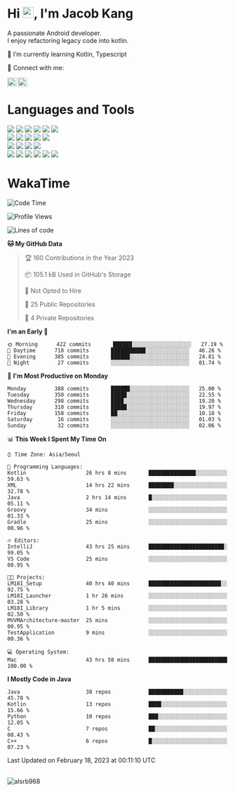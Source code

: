 # Hi <img src="https://media.giphy.com/media/hvRJCLFzcasrR4ia7z/giphy.gif" width="25px">, I'm Jacob Kang
A passionate Android developer.
</br>
I enjoy refactoring legacy code into kotlin.

🌱 I’m currently learning Kotlin, Typescript

🤝 Connect with me:

<a href="https://www.linkedin.com/in/minkyu-kang-b7477b1b2/"><img align="left" src="https://raw.githubusercontent.com/yushi1007/yushi1007/main/images/linkedin.svg" alt="Minkyu Kang | LinkedIn" width="21px"/></a>
<a href="https://www.instagram.com/_jacob_kang/"><img align="left" src="https://raw.githubusercontent.com/yushi1007/yushi1007/main/images/instagram.svg" alt="Jacob Kang | Instagram" width="21px"/></a>

</br>

# Languages and Tools

<div align="left">
<img src="https://img.shields.io/badge/java-007396?logo=java&logoColor=white"/>
<img src="https://img.shields.io/badge/kotlin-7F52FF?logo=kotlin&logoColor=white"/>
<img src="https://img.shields.io/badge/python-3776AB?logo=python&logoColor=white"/>
<img src="https://img.shields.io/badge/bash shell-4EAA25?logo=gnubash&logoColor=white"/>
<img src="https://img.shields.io/badge/c-A8B9CC?logo=c&logoColor=white"/>
<img src="https://img.shields.io/badge/c++-00599C?logo=c%2b%2b&logoColor=white"/>
</div>
<div align="left">
<img src="https://img.shields.io/badge/git-F05032?logo=git&logoColor=white"/>
<img src="https://img.shields.io/badge/github-181717?logo=github&logoColor=white"/>
<img src="https://img.shields.io/badge/mysql-4479A1?logo=mysql&logoColor=white"/>
<img src="https://img.shields.io/badge/sqlite-003B57?logo=sqlite&logoColor=white"/>
<img src="https://img.shields.io/badge/amazon AWS-232F3E?logo=amazonaws&logoColor=white"/>
</div>
<div align="left">
<img src="https://img.shields.io/badge/android-3DDC84?logo=android&logoColor=white"/>
<img src="https://img.shields.io/badge/linux-FCC624?logo=linux&logoColor=white"/>
<img src="https://img.shields.io/badge/flask-000000?logo=flask&logoColor=white"/>
<img src="https://img.shields.io/badge/arduino-00979D?logo=arduino&logoColor=white"/>
</div>
<div align="left">
<img src="https://img.shields.io/badge/slack-4A154B?logo=slack&logoColor=white"/>
<img src="https://img.shields.io/badge/notion-000000?logo=notion&logoColor=white"/>
<img src="https://img.shields.io/badge/jira-0052CC?logo=jira&logoColor=white"/>
<img src="https://img.shields.io/badge/postman-FF6C37?logo=postman&logoColor=white"/>
<img src="https://img.shields.io/badge/intellij-000000?logo=intellijidea&logoColor=white"/>
<img src="https://img.shields.io/badge/pycharm-000000?logo=pycharm&logoColor=white"/>
</div>

# WakaTime

<!--START_SECTION:waka-->
![Code Time](http://img.shields.io/badge/Code%20Time-2%2C069%20hrs%2036%20mins-blue)

![Profile Views](http://img.shields.io/badge/Profile%20Views-0-blue)

![Lines of code](https://img.shields.io/badge/From%20Hello%20World%20I%27ve%20Written-407%20Thousand%20lines%20of%20code-blue)

**🐱 My GitHub Data** 

> 🏆 160 Contributions in the Year 2023
 > 
> 📦 105.1 kB Used in GitHub's Storage 
 > 
> 🚫 Not Opted to Hire
 > 
> 📜 25 Public Repositories 
 > 
> 🔑 4 Private Repositories  
 > 
**I'm an Early 🐤** 

```text
🌞 Morning      422 commits       ██████░░░░░░░░░░░░░░░░░░░   27.19 % 
🌆 Daytime      718 commits       ███████████░░░░░░░░░░░░░░   46.26 % 
🌃 Evening      385 commits       ██████░░░░░░░░░░░░░░░░░░░   24.81 % 
🌙 Night         27 commits       ░░░░░░░░░░░░░░░░░░░░░░░░░   01.74 % 

```
📅 **I'm Most Productive on Monday** 

```text
Monday         388 commits       ██████░░░░░░░░░░░░░░░░░░░   25.00 % 
Tuesday        350 commits       █████░░░░░░░░░░░░░░░░░░░░   22.55 % 
Wednesday      298 commits       ████░░░░░░░░░░░░░░░░░░░░░   19.20 % 
Thursday       310 commits       █████░░░░░░░░░░░░░░░░░░░░   19.97 % 
Friday         158 commits       ██░░░░░░░░░░░░░░░░░░░░░░░   10.18 % 
Saturday        16 commits       ░░░░░░░░░░░░░░░░░░░░░░░░░   01.03 % 
Sunday          32 commits       ░░░░░░░░░░░░░░░░░░░░░░░░░   02.06 % 

```


📊 **This Week I Spent My Time On** 

```text
⌚︎ Time Zone: Asia/Seoul

💬 Programming Languages: 
Kotlin                   26 hrs 8 mins       ███████████████░░░░░░░░░░   59.63 % 
XML                      14 hrs 22 mins      ████████░░░░░░░░░░░░░░░░░   32.78 % 
Java                     2 hrs 14 mins       █░░░░░░░░░░░░░░░░░░░░░░░░   05.11 % 
Groovy                   34 mins             ░░░░░░░░░░░░░░░░░░░░░░░░░   01.33 % 
Gradle                   25 mins             ░░░░░░░░░░░░░░░░░░░░░░░░░   00.96 % 

🔥 Editors: 
IntelliJ                 43 hrs 25 mins      ████████████████████████░   99.05 % 
VS Code                  25 mins             ░░░░░░░░░░░░░░░░░░░░░░░░░   00.95 % 

🐱‍💻 Projects: 
LM18I_Setup              40 hrs 40 mins      ███████████████████████░░   92.75 % 
LM18I_Launcher           1 hr 26 mins        ░░░░░░░░░░░░░░░░░░░░░░░░░   03.28 % 
LM18I_Library            1 hr 5 mins         ░░░░░░░░░░░░░░░░░░░░░░░░░   02.50 % 
MVVMArchitecture-master  25 mins             ░░░░░░░░░░░░░░░░░░░░░░░░░   00.95 % 
TestApplication          9 mins              ░░░░░░░░░░░░░░░░░░░░░░░░░   00.36 % 

💻 Operating System: 
Mac                      43 hrs 50 mins      █████████████████████████   100.00 % 

```

**I Mostly Code in Java** 

```text
Java                     38 repos            ███████████░░░░░░░░░░░░░░   45.78 % 
Kotlin                   13 repos            ████░░░░░░░░░░░░░░░░░░░░░   15.66 % 
Python                   10 repos            ███░░░░░░░░░░░░░░░░░░░░░░   12.05 % 
C                        7 repos             ██░░░░░░░░░░░░░░░░░░░░░░░   08.43 % 
C++                      6 repos             █░░░░░░░░░░░░░░░░░░░░░░░░   07.23 % 

```



 Last Updated on February 18, 2023 at 00:11:10 UTC
<!--END_SECTION:waka-->

</br>

<div align="left">
<img align="left" src="https://github-readme-stats.vercel.app/api/top-langs?username=alsrb968&show_icons=true&locale=en&layout=compact&theme=dark" alt="alsrb968" />
</div>
